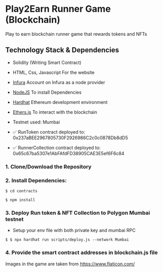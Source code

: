 # Play2Earn Runner Game (Blockchain)
Play to earn blockchain runner game that rewards tokens and NFTs

## Technology Stack & Dependencies

- Solidity (Writing Smart Contract)
- HTML, Css, Javascript For the website
- [Infura](https://infura.io/) Account on Infura as a node provider
- [NodeJS](https://nodejs.org/en/) To install Dependencies
- [Hardhat](https://hardhat.org/) Ethereum development environment
- [Ethers.js](https://docs.ethers.io/v5/) To interact with the blockchain

- Testnet used: Mumbai
- ✅ RunToken contract deployed to: 0x237aBEE2967805730F2926986C2c0c0878Db8dD5
- ✅ RunnerCollection contract deployed to: 0x65c67ba5307e1AbFAfdFD38905CAE3E5ef6F6c84

### 1. Clone/Download the Repository

### 2. Install Dependencies:
```
$ cd contracts
```
```
$ npm install
```

### 3. Deploy Run token & NFT Collection to Polygon Mumbai testnet
- Setup your env file with both private key and mumbai RPC 
```
$ $ npx hardhat run scripts/deploy.js --network Mumbai
```

### 4. Provide the smart contract addresses in blockchain.js file

Images in the game are taken from https://www.flaticon.com/
